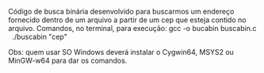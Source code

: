 Código de busca binária desenvolvido para buscarmos um endereço fornecido dentro de um arquivo a partir de um cep que esteja contido no arquivo.
Comandos, no terminal, para execução:
gcc -o bucabin buscabin.c 
&nbsp;
./buscabin "cep"

Obs: quem usar SO Windows deverá instalar o Cygwin64, MSYS2 ou MinGW-w64 para dar os comandos.
